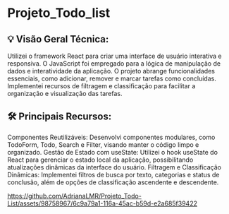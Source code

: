 # Projeto_Todo_list

## 💡 Visão Geral Técnica:

Utilizei o framework React para criar uma interface de usuário interativa e responsiva.
O JavaScript foi empregado para a lógica de manipulação de dados e interatividade da aplicação.
O projeto abrange funcionalidades essenciais, como adicionar, remover e marcar tarefas como concluídas.
Implementei recursos de filtragem e classificação para facilitar a organização e visualização das tarefas.

## 🛠️ Principais Recursos:

Componentes Reutilizáveis: Desenvolvi componentes modulares, como TodoForm, Todo, Search e Filter, visando manter o código limpo e organizado.
Gestão de Estado com useState: Utilizei o hook useState do React para gerenciar o estado local da aplicação, possibilitando atualizações dinâmicas da interface do usuário.
Filtragem e Classificação Dinâmicas: Implementei filtros de busca por texto, categorias e status de conclusão, além de opções de classificação ascendente e descendente.



https://github.com/AdrianaLMR/Projeto_Todo-List/assets/98758967/6c9a79a1-116a-45ac-b59d-e2a685f39422

